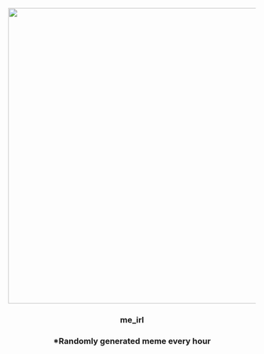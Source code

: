 <p align="center">
        <img src="https://i.redd.it/qssp8ofehi091.png" width="600" height="600">
        </p>
        <h3 align="center">me_irl</h3>
        <h3 align="center">*Randomly generated meme every hour</h3>
    